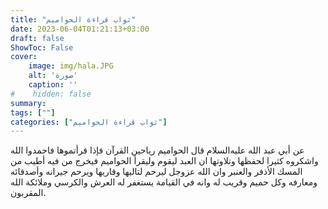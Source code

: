 ```yaml
---
title: "ثواب قراءة الحواميم"
date: 2023-06-04T01:21:13+03:00
draft: false
ShowToc: False
cover:
    image: img/hala.JPG
    alt: 'صورة'
    caption: ''
#    hidden: false
summary: 
tags: [""]
categories: ["ثواب قراءة الحواميم"]
---
```

عن أبي عبد الله عليه‌السلام
قال الحواميم رياحين القرآن فإذا قرأتموها فاحمدوا الله واشكروه كثيرا
لحفظها وتلاوتها ان العبد ليقوم وليقرأ الحواميم فيخرج من فيه أطيب من
المسك الأذفر والعنبر وان الله عزوجل ليرحم لتاليها وقاريها ويرحم جيرانه
وأصدقائه ومعارفه وكل حميم وقريب له وانه في القيامة يستغفر له
العرش والكرسي وملائكة الله المقربون.

